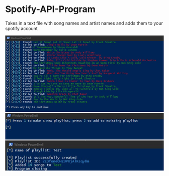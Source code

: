 # Spotify-API-Program
 Takes in a text file with song names and artist names and adds them to your spotify account

![img.png](ss1.jpg)
![img.png](ss2.jpg)
![img.png](ss3.jpg)
